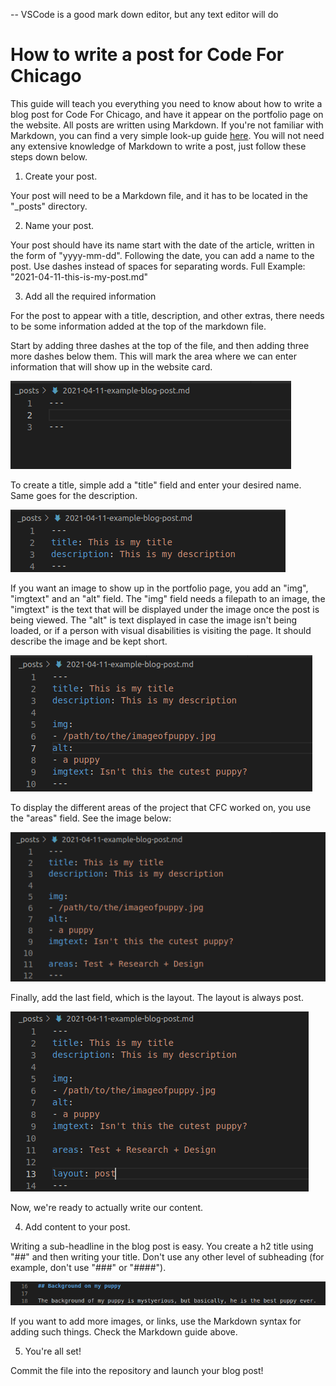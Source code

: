 -- VSCode is a good mark down editor, but any text editor will do

# How to write a post for Code For Chicago

This guide will teach you everything you need to know about how to write a blog post for Code For Chicago, and have it appear on the portfolio page on the website. All posts are written using Markdown. If you're not familiar with Markdown, you can find a very simple look-up guide  [here](https://daringfireball.net/projects/markdown/syntax). You will not need any extensive knowledge of Markdown to write a post, just follow these steps down below.

1. Create your post.

Your post will need to be a Markdown file, and it has to be located in the "_posts" directory.

2. Name your post.

Your post should have its name start with the date of the article, written in the form of "yyyy-mm-dd".
Following the date, you can add a name to the post. Use dashes instead of spaces for separating words.
Full Example: "2021-04-11-this-is-my-post.md"

3. Add all the required information

For the post to appear with a title, description, and other extras, there needs to be some information added at the top of the markdown file.

Start by adding three dashes at the top of the file, and then adding three more dashes below them. This will mark the area where we can
enter information that will show up in the website card.

![Image of the dashes](images/how-to-post/simple-dashes.png)

To create a title, simple add a "title" field and enter your desired name. Same goes for the description.

![Image of the title and description](images/how-to-post/title-n-desc.png)

If you want an image to show up in the portfolio page, you add an "img", "imgtext" and an "alt" field. The "img" field needs a filepath to an image, the "imgtext" is the text that will be displayed under the image once the post is being viewed. The "alt" is text displayed in case the image isn't being loaded, or if a person with visual disabilities is visiting the page. It should describe the image and be kept short.

![Image of example with image](images/how-to-post/image-example.png)

To display the different areas of the project that CFC worked on, you use the "areas" field. See the image below:

![areas: The areas, like writing tags](images/how-to-post/areas.png)

Finally, add the last field, which is the layout. The layout is always post.

![layout: post](images/how-to-post/layout-added.png)

Now, we're ready to actually write our content.

4. Add content to your post.

Writing a sub-headline in the blog post is easy. You create a h2 title using "##" and then writing your title. Don't use any other level of subheading (for example, don't use "###" or "####").

![subheader example](images/how-to-post/subheader.png)

If you want to add more images, or links, use the Markdown syntax for adding such things. Check the Markdown guide above.

5. You're all set!

Commit the file into the repository and launch your blog post!